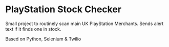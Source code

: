 # PlayStation Stock Checker

Small project to routinely scan main UK PlayStation Merchants. Sends alert text if it finds one in stock.

Based on Python, Selenium & Twilio
